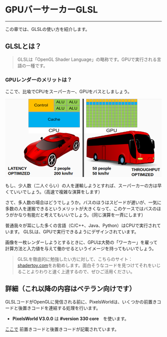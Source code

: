 # GPUバーサーカーGLSL
---

この章では、GLSLの使い方を紹介します。

## GLSLとは？
 
> GLSLは「OpenGL Shader Language」の略称です。GPUで実行される言語の一種です。

### GPUレンダーのメリットは？

ここで、比喩でCPUをスーパーカー、GPUをバスとしましょう。

![Metaphor](bus_vs_car.png)

もし、少人数（二人ぐらい）の人を運輸しようとすれば、スーパーカーの方は早くていいでしょう。（高速で複雑な演算をします）

さて、多人数の場合はどうでしょうか。バスのほうはスピードが遅いが、一気に多数の人を運搬できるというメリットが大きくなって、このケースではバスのほうがかなり有能だと考えてもいいでしょう。（同じ演算を一斉にします）

普通我々が耳にした多くの言語（C/C++、Java、Python）はCPUで実行されています。
GLSLは、GPUで実行できるようにデザインされています。

画像を一枚レンダーしようとするときに、GPUは大勢の「ワーカー」を雇って計算方法と入力値を与えて働かせるというイメージを持ってもいいでしょう。

> GLSLを徹底的に勉強したい方に対して、こちらのサイト：[shadertoy.com](https://www.shadertoy.com/)をお勧めします。面白そうなコードを見つけてそれをいじることよりわりと速く上達するので、ぜひご活用ください。

## 詳細（これ以降の内容はベテラン向けです）


GLSLコードがOpenGLに発信される前に、PixelsWorldは、いくつかの前置きコードと後置きコードを連結する処理を行います。


- **PixelsWorld V3.0.0** は **#version 330 core**　を使います。

[ここで](predefined.md) 前置きコードと後置きコードが記載されています。

